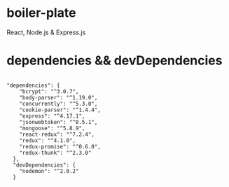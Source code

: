 # boiler-plate

React, Node.js & Express.js

# dependencies && devDependencies
<pre><code>
"dependencies": {  
    "bcrypt": "^3.0.7",  
    "body-parser": "^1.19.0",  
    "concurrently": "^5.3.0",  
    "cookie-parser": "^1.4.4",  
    "express": "^4.17.1",  
    "jsonwebtoken": "^8.5.1",  
    "mongoose": "^5.8.9",  
    "react-redux": "^7.2.4",  
    "redux": "^4.1.0",  
    "redux-promise": "^0.6.0",  
    "redux-thunk": "^2.3.0"  
  },  
  "devDependencies": {  
    "nodemon": "^2.0.2"  
  }  
 </code></pre>
